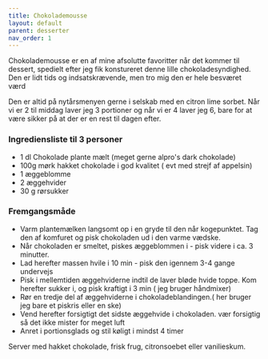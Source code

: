 ```yaml
---
title: Chokolademousse
layout: default
parent: desserter
nav_order: 1
---
```


Chokolademousse er en af mine afsolutte favoritter når det kommer til dessert, spedielt  efter jeg fik konstureret denne lille chokoladesyndighed.
Den er lidt tids og indsatskrævende, men tro mig den er hele besværet værd

Den er altid på nytårsmenyen gerne i selskab med en citron lime sorbet. Når vi er 2 til middag laver jeg 3 portioner og når vi er 4 laver jeg 6, bare for at være sikker på at der er en rest til dagen efter.

### Ingrediensliste til 3 personer
- 1 dl Chokolade plante mælt (meget gerne alpro's dark chokolade)
- 100g mørk hakket chokolade i god kvalitet ( evt med strejf af appelsin)
- 1 æggeblomme
- 2 æggehvider
- 30 g rørsukker

### Fremgangsmåde
- Varm plantemælken langsomt op i en gryde til den når kogepunktet. Tag den af komfuret og pisk chokoladen ud i den varme vædske.
-  Når chokoladen er smeltet, piskes æggeblommen i - pisk videre i ca. 3 minutter.
-  Lad herefter massen hvile i 10 min - pisk den igennem 3-4 gange undervejs
-  Pisk i mellemtiden æggehviderne indtil de laver bløde hvide toppe. Kom herefter sukker i, og pisk kraftigt i 3 min ( jeg bruger håndmixer)
-  Rør en tredje del af æggehviderne i chokoladeblandingen.( her bruger jeg bare et piskris eller en ske)
-  Vend herefter forsigtigt det sidste æggehvide i chokoladen. vær forsigtig så det ikke mister for meget luft
-  Anret i portionsglads og stil køligt i mindst 4 timer

Server med hakket chokolade, frisk frug, citronsoebet eller vanilieskum. 
